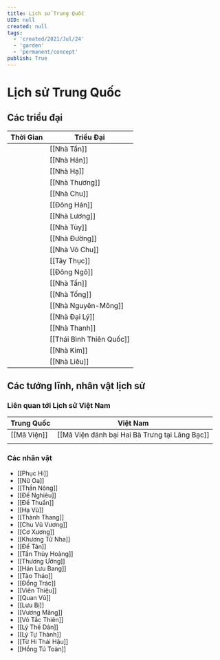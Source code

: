 ```yaml
---
title: Lịch sử Trung Quốc
UID: null
created: null
tags:
  - 'created/2021/Jul/24'
  - 'garden'
  - 'permanent/concept'
publish: True
---
```

# Lịch sử Trung Quốc

## Các triều đại
| Thời Gian | Triều Đại                |
| --------- | ------------------------ |
|           | [[Nhà Tần]]              |
|           | [[Nhà Hán]]              |
|           | [[Nhà Hạ]]               |
|           | [[Nhà Thương]]           |
|           | [[Nhà Chu]]              |
|           | [[Đông Hán]]             |
|           | [[Nhà Lương]]            |
|           | [[Nhà Tùy]]              |
|           | [[Nhà Đường]]            |
|           | [[Nhà Võ Chu]]           |
|           | [[Tây Thục]]             |
|           | [[Đông Ngô]]             |
|           | [[Nhà Tấn]]              |
|           | [[Nhà Tống]]             |
|           | [[Nhà Nguyên-Mông]]      |
|           | [[Nhà Đại Lý]]           |
|           | [[Nhà Thanh]]            |
|           | [[Thái Bình Thiên Quốc]] |
|           | [[Nhà Kim]]              |
|           | [[Nhà Liêu]]             |

## Các tướng lĩnh, nhân vật lịch sử
### Liên quan tới Lịch sử Việt Nam
| Trung Quốc  | Việt Nam                                       |
| ----------- | ---------------------------------------------- |
| [[Mã Viện]] | [[Mã Viện đánh bại Hai Bà Trưng tại Lãng Bạc]] |
|             |                                                |

### Các nhân vật
- [[Phục Hi]]
- [[Nữ Oa]]
- [[Thần Nông]]
- [[Đế Nghiêu]]
- [[Đế Thuấn]]
- [[Hạ Vũ]]
- [[Thành Thang]]
- [[Chu Vũ Vương]]
- [[Cơ Xương]]
- [[Khương Tử Nha]]
- [[Đế Tân]]
- [[Tần Thủy Hoàng]]
- [[Thương Ưởng]]
- [[Hán Lưu Bang]]
- [[Tào Tháo]]
- [[Đổng Trác]]
- [[Viên Thiệu]]
- [[Quan Vũ]]
- [[Lưu Bị]]
- [[Vương Mãng]]
- [[Võ Tắc Thiên]]
- [[Lý Thế Dân]]
- [[Lý Tự Thành]]
- [[Từ Hi Thái Hậu]]
- [[Hồng Tú Toàn]]
